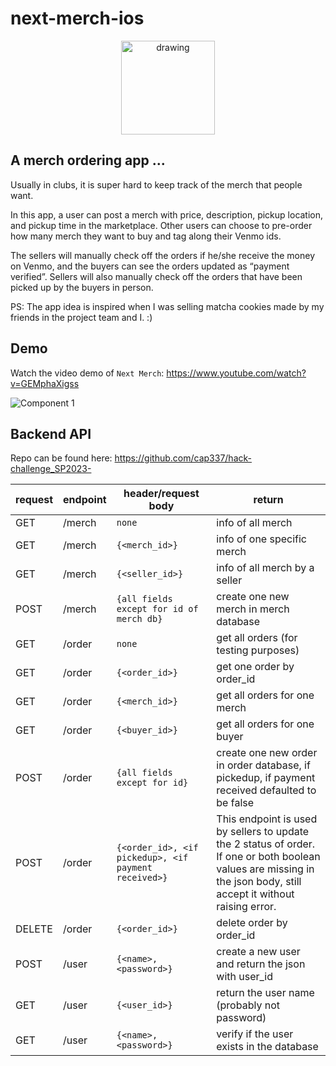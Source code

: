 # next-merch-ios
<p align="center">
<img src="https://github.com/Y1chenYao/next-merch-ios/assets/68068854/88a32177-9c9f-406e-82dd-b148a6e01cd1" alt="drawing" style="width:150px;"/>
</p>

## A merch ordering app ...

Usually in clubs, it is super hard to keep track of the merch that people want. 

In this app, a user can post a merch with price, description, pickup location, and pickup time in the marketplace. Other users can choose to pre-order how many merch they want to buy and tag along their Venmo ids. 

The sellers will manually check off the orders if he/she receive the money on Venmo, and the buyers can see the orders updated as “payment verified”. Sellers will also manually check off the orders that have been picked up by the buyers in person.

PS: The app idea is inspired when I was selling matcha cookies made by my friends in the project team and I. :)

## Demo
Watch the video demo of `Next Merch`: https://www.youtube.com/watch?v=GEMphaXigss

![Component 1](https://github.com/Y1chenYao/next-merch-ios/assets/68068854/374e8fc8-27d0-4939-ac8c-d12bfddea06f)

## Backend API
Repo can be found here: https://github.com/cap337/hack-challenge_SP2023-

|request|endpoint |header/request body|return|
|---|---|---|---|
|GET |/merch|`none`|info of all merch|
|GET| /merch|`{<merch_id>}`|info of one specific merch|
|GET| /merch|`{<seller_id>}`|info of all merch by a seller|
|POST| /merch|`{all fields except for id of merch db}`|create one new merch in merch database |
|GET| /order|`none`|get all orders (for testing purposes)|
|GET|/order|`{<order_id>}`|get one order by order_id|
|GET|/order|`{<merch_id>}`|get all orders for one merch|
|GET| /order|`{<buyer_id>}`|get all orders for one buyer|
|POST| /order|`{all fields except for id}`|create one new order in order database, if pickedup, if payment received defaulted to be false|
|POST| /order|`{<order_id>, <if pickedup>, <if payment received>}`|This endpoint is used by sellers to update the 2 status of order. If one or both boolean values are missing in the json body, still accept it without raising error.|
|DELETE|/order|`{<order_id>}`|delete order by order_id|
|POST |/user|`{<name>,<password>}`|create a new user and return the json with user_id|
|GET| /user|`{<user_id>}`|return the user name (probably not password)|
|GET| /user|`{<name>,<password>}`|verify if the user exists in the database|






